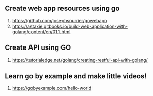 ## Create web app resources using go
1. https://github.com/josephspurrier/gowebapp
2. https://astaxie.gitbooks.io/build-web-application-with-golang/content/en/01.1.html

## Create API using GO
1. https://tutorialedge.net/golang/creating-restful-api-with-golang/

## Learn go by example and make little videos!
1. https://gobyexample.com/hello-world
 
